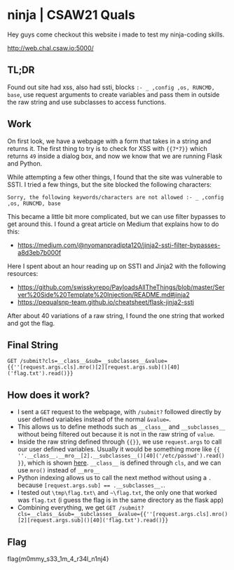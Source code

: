 # ninja | CSAW21 Quals

Hey guys come checkout this website i made to test my ninja-coding skills.

http://web.chal.csaw.io:5000/

## TL;DR 

Found out site had xss, also had ssti, blocks `:- _ ,config ,os, RUNCMD, base`, use request arguments to create variables and pass them in outside the raw string and use subclasses to access functions.

## Work

On first look, we have a webpage with a form that takes in a string and returns it. The first thing to try is to check for XSS with `{{7*7}}` which returns `49` inside a dialog box, and now we know that we are running Flask and Python.

While attempting a few other things, I found that the site was vulnerable to SSTI. I tried a few things, but the site blocked the following characters:
```
Sorry, the following keywords/characters are not allowed :- _ ,config ,os, RUNCMD, base
```

This became a little bit more complicated, but we can use filter bypasses to get around this. I found a great article on Medium that explains how to do this:
- https://medium.com/@nyomanpradipta120/jinja2-ssti-filter-bypasses-a8d3eb7b000f

Here I spent about an hour reading up on SSTI and Jinja2 with the following resources:
- https://github.com/swisskyrepo/PayloadsAllTheThings/blob/master/Server%20Side%20Template%20Injection/README.md#jinja2
- https://pequalsnp-team.github.io/cheatsheet/flask-jinja2-ssti

After about 40 variations of a raw string, I found the one string that worked and got the flag.

## Final String

`GET /submit?cls=__class__&sub=__subclasses__&value={{''[request.args.cls].mro()[2][request.args.sub]()[40]('flag.txt').read()}}`

## How does it work?

- I sent a `GET` request to the webpage, with `/submit?` followed directly by user defined variables instead of the normal `&value=`.
- This allows us to define methods such as `__class__` and `__subclasses__` without being filtered out because it is not in the raw string of `value`.
- Inside the raw string defined through `{{}}`, we use `request.args` to call our user defined variables. Usually it would be something more like
`{{ ''.__class__.__mro__[2].__subclasses__()[40]('/etc/passwd').read() }}`, which is shown [here](https://cobalt.io/blog/a-pentesters-guide-to-server-side-template-injection-ssti). `__class__` is defined through `cls`, and we can use `mro()` instead of `__mro__`
- Python indexing allows us to call the next method without using a `.` because `[request.args.sub] == .__subclasses__.`.
- I tested out `\tmp\flag.txt\` and `~\flag.txt`, the only one that worked was `flag.txt` (i guess the flag is in the same directory as the flask app)
- Combining everything, we get `GET /submit?cls=__class__&sub=__subclasses__&value={{''[request.args.cls].mro()[2][request.args.sub]()[40]('flag.txt').read()}}`

## Flag

flag{m0mmy_s33_1m_4_r34l_n1nj4}
